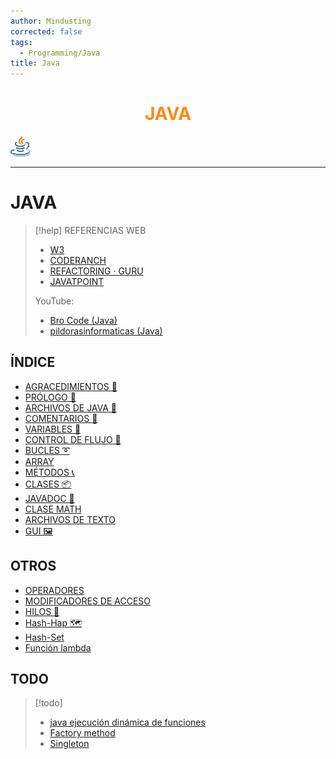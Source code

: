```yaml
---
author: Mindusting
corrected: false
tags:
  - Programming/Java
title: Java
---
```


<h1 align="center" style="color:#f81;">JAVA</h1>

![#logo](Java.png)

---

# JAVA

> [!help] REFERENCIAS WEB
> - [W3](https://www.w3schools.com/java/default.asp)
> - [CODERANCH](https://coderanch.com/)
> - [REFACTORING · GURU](https://refactoring.guru/es/design-patterns/java)
> - [JAVATPOINT](https://www.javatpoint.com/java-tutorial)
>
> YouTube:
> - [Bro Code (Java)](https://youtube.com/playlist?list=PLZPZq0r_RZOMhCAyywfnYLlrjiVOkdAI1&feature=shared)
> - [pildorasinformaticas (Java)](https://youtube.com/playlist?list=PLU8oAlHdN5BktAXdEVCLUYzvDyqRQJ2lk&feature=shared)

## ÍNDICE

- [AGRACEDIMIENTOS 🎉](java_thanks_to.md)
- [PRÓLOGO 🧭](java_prologue.md)
- [ARCHIVOS DE JAVA 📄](java_files.md)
- [COMENTARIOS 💬](java_comments.md)
- [VARIABLES 💾](java_variable.md)
- [CONTROL DE FLUJO 🚦](java_control_flow.md)
- [BUCLES ➰](java_loop.md)
- [ARRAY](java_array.md)
- [MÉTODOS 📞](java_method.md)
- [CLASES 📦](java_class.md)
- [JAVADOC 📙](java_doc.md)
- [CLASE MATH](java_math.md)
- [ARCHIVOS DE TEXTO](java_text_files.md)
- [GUI 🖼](java_gui.md)

## OTROS

- [OPERADORES](java_operators.md)
- [MODIFICADORES DE ACCESO](java_access_modifiers.md)
- [HILOS 🧵](java_threads.md)
- [Hash-Hap 🗺️](java_hash_map.md)
- [Hash-Set](java_hash_set.md)
- [Función lambda](java_lambda.md)

## TODO
> [!todo]
> - [java ejecución dinámica de funciones](http://delphiaccess.com/foros/index.php/articulos/java/855-ejecutar-de-forma-din%C3%A1mica-un-m%C3%A9todo-de-un-objeto-dado)
> - [Factory method](https://refactoring.guru/es/design-patterns/factory-method/java/example)
> - [Singleton](https://refactoring.guru/es/design-patterns/singleton)
